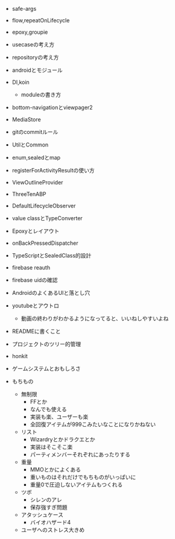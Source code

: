 * safe-args
* flow,repeatOnLifecycle
* epoxy,groupie
* usecaseの考え方
* repositoryの考え方
* androidとモジュール
* DI,koin
  * moduleの書き方
* bottom-navigationとviewpager2
* MediaStore
* gitのcommitルール
* UtilとCommon
* enum,sealedとmap
* registerForActivityResultの使い方
* ViewOutlineProvider
* ThreeTenABP
* DefaultLifecycleObserver
* value classとTypeConverter
* Epoxyとレイアウト
* onBackPressedDispatcher
* TypeScriptとSealedClass的設計
* firebase reauth
* firebase uidの確認
* AndroidのよくあるUIと落とし穴

* youtubeとアウトロ
  * 動画の終わりがわかるようになってると、いいねしやすいよね
* READMEに書くこと
* プロジェクトのツリー的管理
* honkit

* ゲームシステムとおもしろさ
* もちもの
  * 無制限
    * FFとか
    * なんでも使える
    * 実装も楽、ユーザーも楽
    * 全回復アイテムが999こみたいなことになりかねない
  * リスト
    * Wizardryとかドラクエとか
    * 実装はそこそこ楽
    * パーティメンバーそれぞれにあったりする
  * 重量
    * MMOとかによくある
    * 重いものはそれだけでもちものがいっぱいに
    * 重量0で圧迫しないアイテムもつくれる
  * ツボ
    * シレンのアレ
    * 保存強すぎ問題
  * アタッシュケース
    * バイオハザード4
  * ユーザへのストレス大きめ

